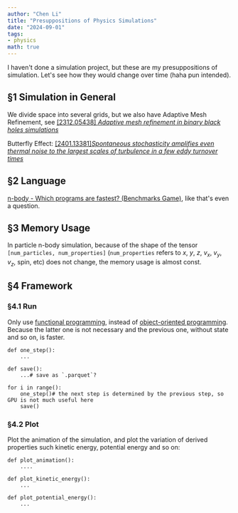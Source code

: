 ```yaml
---
author: "Chen Li"
title: "Presuppositions of Physics Simulations"
date: "2024-09-01"
tags: 
- physics
math: true
---
```


I haven't done a simulation project, but these are my presuppositions of simulation. Let's see how they would change over time (haha pun intended).

## §1 Simulation in General

We divide space into several grids, but we also have Adaptive Mesh Refinement, see [[2312.05438] _Adaptive mesh refinement in binary black holes simulations_](https://arxiv.org/abs/2312.05438)

Butterfly Effect: [[2401.13381]_Spontaneous stochasticity amplifies even thermal noise to the largest scales of turbulence in a few eddy turnover times_](https://arxiv.org/abs/2401.13881)

## §2 Language

[n-body - Which programs are fastest? (Benchmarks Game)](https://benchmarksgame-team.pages.debian.net/benchmarksgame/performance/nbody.html), like that's even a question.

## §3 Memory Usage

In particle n-body simulation, because of the shape of the tensor `[num_particles, num_properties]` (`num_properties` refers to $x$, $y$, $z$, $v_x$, $v_y$, $v_z$, spin, etc) does not change, the memory usage is almost const.

<!-- Can we use `torch.nn.Linear` to do the simulation? -->

## §4 Framework

### §4.1 Run

Only use [functional programming](https://en.wikipedia.org/wiki/Functional_programming), instead of [object-oriented programming](https://en.wikipedia.org/wiki/Object-oriented_programming). Because the latter one is not necessary and the previous one, without state and so on, is faster.

```
def one_step():
    ...

def save():
    ...# save as `.parquet`?

for i in range():
    one_step()# the next step is determined by the previous step, so GPU is not much useful here
    save()
```

### §4.2 Plot

Plot the animation of the simulation, and plot the variation of derived properties such kinetic energy, potential energy and so on:

```
def plot_animation():
    ....

def plot_kinetic_energy():
    ...

def plot_potential_energy():
    ...
```